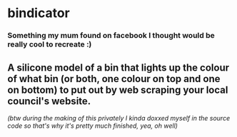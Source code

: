 # bindicator
### Something my mum found on facebook I thought would be really cool to recreate :)
A silicone model of a bin that lights up the colour of what bin (or both, one colour on top and one on bottom) to put out by web scraping your local council's website.
---
*(btw during the making of this privately I kinda doxxed myself in the source code so that's why it's pretty much finished, yea, oh well)*
